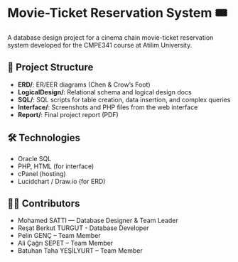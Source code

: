 # Movie-Ticket Reservation System 🎟️

A database design project for a cinema chain movie-ticket reservation system developed for the CMPE341 course at Atilim University.

## 📁 Project Structure
- **ERD/**: ER/EER diagrams (Chen & Crow’s Foot)
- **LogicalDesign/**: Relational schema and logical design docs
- **SQL/**: SQL scripts for table creation, data insertion, and complex queries
- **Interface/**: Screenshots and PHP files from the web interface
- **Report/**: Final project report (PDF)

## 🛠️ Technologies
- Oracle SQL
- PHP, HTML (for interface)
- cPanel (hosting)
- Lucidchart / Draw.io (for ERD)

## 👨‍💻 Contributors
- Mohamed SATTI — Database Designer & Team Leader
- Reşat Berkut TURGUT - Database Developer
- Pelin GENÇ – Team Member
- Ali Çağrı SEPET – Team Member
- Batuhan Taha YEŞİLYURT – Team Member
